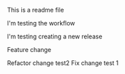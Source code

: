 This is a readme file

I'm testing the workflow

I'm testing creating a new release

Feature change

Refactor change
test2
Fix change
test 1
